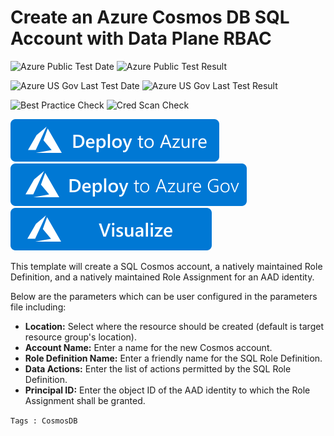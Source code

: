 # Create an Azure Cosmos DB SQL Account with Data Plane RBAC

![Azure Public Test Date](https://azurequickstartsservice.blob.core.windows.net/badges/101-cosmosdb-sql-rbac/PublicLastTestDate.svg)
![Azure Public Test Result](https://azurequickstartsservice.blob.core.windows.net/badges/101-cosmosdb-sql-rbac/PublicDeployment.svg)

![Azure US Gov Last Test Date](https://azurequickstartsservice.blob.core.windows.net/badges/101-cosmosdb-sql-rbac/FairfaxLastTestDate.svg)
![Azure US Gov Last Test Result](https://azurequickstartsservice.blob.core.windows.net/badges/101-cosmosdb-sql-rbac/FairfaxDeployment.svg)

![Best Practice Check](https://azurequickstartsservice.blob.core.windows.net/badges/101-cosmosdb-sql-rbac/BestPracticeResult.svg)
![Cred Scan Check](https://azurequickstartsservice.blob.core.windows.net/badges/101-cosmosdb-sql-rbac/CredScanResult.svg)

[![Deploy To Azure](https://raw.githubusercontent.com/Azure/azure-quickstart-templates/master/1-CONTRIBUTION-GUIDE/images/deploytoazure.svg?sanitize=true)](https://portal.azure.com/#create/Microsoft.Template/uri/https%3A%2F%2Fraw.githubusercontent.com%2FAzure%2Fazure-quickstart-templates%2Fmaster%2F101-cosmosdb-sql-rbac%2Fazuredeploy.json)
[![Deploy To Azure US Gov](https://raw.githubusercontent.com/Azure/azure-quickstart-templates/master/1-CONTRIBUTION-GUIDE/images/deploytoazuregov.svg?sanitize=true)](https://portal.azure.us/#create/Microsoft.Template/uri/https%3A%2F%2Fraw.githubusercontent.com%2FAzure%2Fazure-quickstart-templates%2Fmaster%2F101-cosmosdb-sql-rbac%2Fazuredeploy.json)
[![Visualize](https://raw.githubusercontent.com/Azure/azure-quickstart-templates/master/1-CONTRIBUTION-GUIDE/images/visualizebutton.svg?sanitize=true)](http://armviz.io/#/?load=https%3A%2F%2Fraw.githubusercontent.com%2FAzure%2Fazure-quickstart-templates%2Fmaster%2F101-cosmosdb-sql-rbac%2Fazuredeploy.json)

This template will create a SQL Cosmos account, a natively maintained Role Definition, and a natively maintained Role Assignment for an AAD identity.

Below are the parameters which can be user configured in the parameters file including:

- **Location:** Select where the resource should be created (default is target resource group's location).
- **Account Name:** Enter a name for the new Cosmos account.
- **Role Definition Name:** Enter a friendly name for the SQL Role Definition. 
- **Data Actions:** Enter the list of actions permitted by the SQL Role Definition.
- **Principal ID:** Enter the object ID of the AAD identity to which the Role Assignment shall be granted.

`Tags : CosmosDB`


